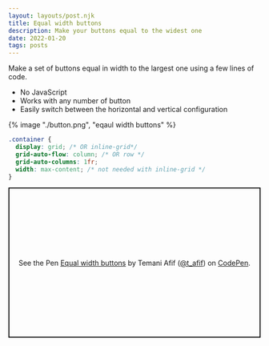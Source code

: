 ```yaml
---
layout: layouts/post.njk
title: Equal width buttons
description: Make your buttons equal to the widest one
date: 2022-01-20
tags: posts
---
```


Make a set of buttons equal in width to the largest one using a few lines of code.
* No JavaScript
* Works with any number of button
* Easily switch between the horizontal and vertical configuration

{% image "./button.png", "eqaul width buttons" %}

```css
.container {
  display: grid; /* OR inline-grid*/
  grid-auto-flow: column; /* OR row */
  grid-auto-columns: 1fr;
  width: max-content; /* not needed with inline-grid */
}
```

<p class="codepen" data-height="300" data-default-tab="result" data-slug-hash="OJxYvJg" data-preview="true" data-user="t_afif" style="height: 300px; box-sizing: border-box; display: flex; align-items: center; justify-content: center; border: 2px solid; margin: 1em 0; padding: 1em;">
  <span>See the Pen <a href="https://codepen.io/t_afif/pen/OJxYvJg">
  Equal width buttons</a> by Temani Afif (<a href="https://codepen.io/t_afif">@t_afif</a>)
  on <a href="https://codepen.io">CodePen</a>.</span>
</p>
<script async src="https://cpwebassets.codepen.io/assets/embed/ei.js"></script>